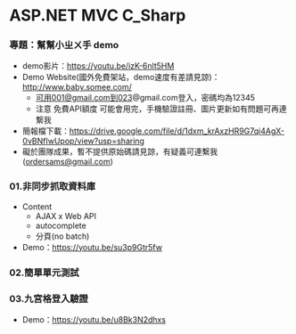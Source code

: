 # ASP.NET MVC C_Sharp
### 專題：幫幫小ㄓㄨ手 demo
  * demo影片：https://youtu.be/izK-6nlt5HM
  * Demo Website(國外免費架站，demo速度有差請見諒)：http://www.baby.somee.com/
    * 可用001@gmail.com到023@gmail.com登入，密碼均為12345
    * 注意 免費API額度 可能會用完，手機驗證註冊、圖片更新如有問題可再連繫我
  * 簡報檔下載：https://drive.google.com/file/d/1dxm_krAxzHR9G7qi4AgX-0vBNfIwUpop/view?usp=sharing
  * 礙於團隊成果，暫不提供原始碼請見諒，有疑義可連繫我(ordersams@gmail.com)
### 01.非同步抓取資料庫
  * Content
    * AJAX x Web API
    * autocomplete
    * 分頁(no batch)
  * Demo：https://youtu.be/su3p9Gtr5fw
### 02.簡單單元測試
### 03.九宮格登入驗證
  * Demo：https://youtu.be/u8Bk3N2dhxs
